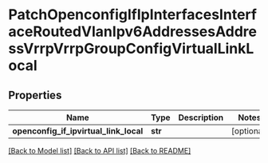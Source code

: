 # PatchOpenconfigIfIpInterfacesInterfaceRoutedVlanIpv6AddressesAddressVrrpVrrpGroupConfigVirtualLinkLocal

## Properties
Name | Type | Description | Notes
------------ | ------------- | ------------- | -------------
**openconfig_if_ipvirtual_link_local** | **str** |  | [optional] 

[[Back to Model list]](../README.md#documentation-for-models) [[Back to API list]](../README.md#documentation-for-api-endpoints) [[Back to README]](../README.md)


